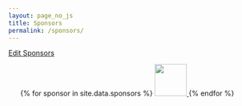 ```yaml
---
layout: page_no_js
title: Sponsors
permalink: /sponsors/
---
```


<a href="https://github.com/systemslab/systemslab.github.io/edit/master/_data/sponsors.yml" target="_blank"> Edit Sponsors</a>


<ul>
{% for sponsor in site.data.sponsors %}
  <a href="{{ sponsor.permalink }}"> 
  <img src="{{ sponsor.image }}" style="height:64px;">
  </a>
{% endfor %}
</ul>

